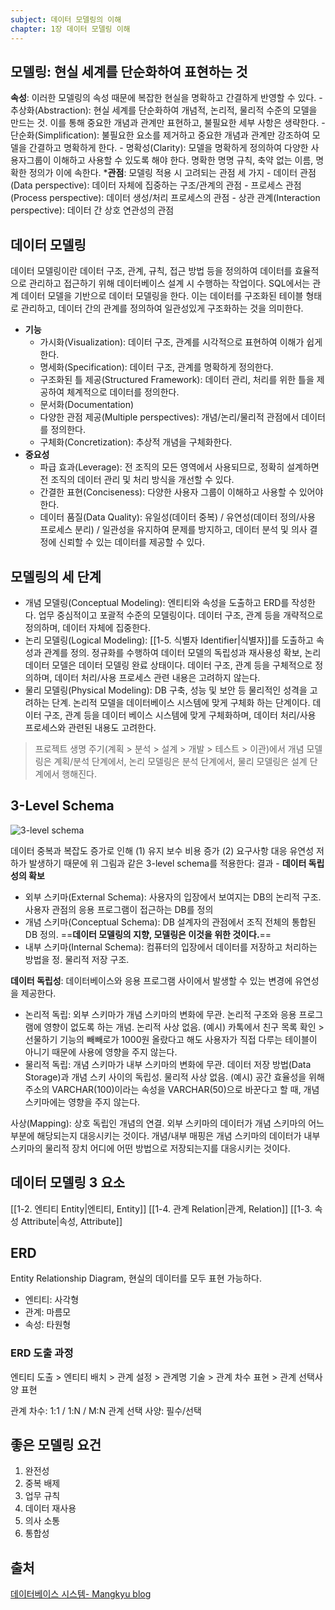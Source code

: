 ```yaml
---
subject: 데이터 모델링의 이해
chapter: 1장 데이터 모델링 이해
---
```



## 모델링: 현실 세계를 단순화하여 표현하는 것	
**속성**: 이러한 모델링의 속성 때문에 복잡한 현실을 명확하고 간결하게 반영할 수 있다.
	- 추상화(Abstraction): 현실 세계를 단순화하여 개념적, 논리적, 물리적 수준의 모델을 만드는 것. 이를 통해 중요한 개념과 관계만 표현하고, 불필요한 세부 사항은 생략한다.
	- 단순화(Simplification): 불필요한 요소를 제거하고 중요한 개념과 관계만 강조하여 모델을 간결하고 명확하게 한다.
	- 명확성(Clarity): 모델을 명확하게 정의하여 다양한 사용자그룹이 이해하고 사용할 수 있도록 해야 한다. 명확한 명명 규칙, 축약 없는 이름, 명확한 정의가 이에 속한다.
***관점**: 모델링 적용 시 고려되는 관점 세 가지
	- 데이터 관점(Data perspective): 데이터 자체에 집중하는 구조/관계의 관점
	- 프로세스 관점(Process perspective): 데이터 생성/처리 프로세스의 관점
	- 상관 관계(Interaction perspective): 데이터 간 상호 연관성의 관점

## 데이터 모델링
데이터 모델링이란 데이터 구조, 관계, 규칙, 접근 방법 등을 정의하여 데이터를 효율적으로 관리하고 접근하기 위해 데이터베이스 설계 시 수행하는 작업이다. SQL에서는 관계 데이터 모델을 기반으로 데이터 모델링을 한다. 이는 데이터를 구조화된 테이블 형태로 관리하고, 데이터 간의 관계를 정의하여 일관성있게 구조화하는 것을 의미한다.
- **기능**
	- 가시화(Visualization): 데이터 구조, 관계를 시각적으로 표현하여 이해가 쉽게 한다.
	- 명세화(Specification): 데이터 구조, 관계를 명확하게 정의한다.
	- 구조화된 틀 제공(Structured Framework): 데이터 관리, 처리를 위한 틀을 제공하여 체계적으로 데이터를 정의한다.
	- 문서화(Documentation)
	- 다양한 관점 제공(Multiple perspectives): 개념/논리/물리적 관점에서 데이터를 정의한다.
	- 구체화(Concretization): 추상적 개념을 구체화한다.
- **중요성**
	- 파급 효과(Leverage): 전 조직의 모든 영역에서 사용되므로, 정확히 설계하면 전 조직의 데이터 관리 및 처리 방식을 개선할 수 있다.
	- 간결한 표현(Conciseness): 다양한 사용자 그룹이 이해하고 사용할 수 있어야 한다.
	- 데이터 품질(Data Quality): 유일성(데이터 중복) / 유연성(데이터 정의/사용 프로세스 분리) / 일관성을 유지하여 문제를 방지하고, 데이터 분석 및 의사 결정에 신뢰할 수 있는 데이터를 제공할 수 있다.

## 모델링의 세 단계
- 개념 모델링(Conceptual Modeling): 엔티티와 속성을 도출하고 ERD를 작성한다. 업무 중심적이고 포괄적 수준의 모델링이다. 데이터 구조, 관계 등을 개략적으로 정의하며, 데이터 자체에 집중한다.
- 논리 모델링(Logical Modeling): [[1-5. 식별자 Identifier|식별자]]를 도출하고 속성과 관계를 정의. 정규화를 수행하여 데이터 모델의 독립성과 재사용성 확보, 논리 데이터 모델은 데이터 모델링 완료 상태이다. 데이터 구조, 관계 등을 구체적으로 정의하며, 데이터 처리/사용 프로세스 관련 내용은 고려하지 않는다.
- 물리 모델링(Physical Modeling): DB 구축, 성능 및 보안 등 물리적인 성격을 고려하는 단계. 논리적 모델을 데이터베이스 시스템에 맞게 구체화 하는 단계이다. 데이터 구조, 관계 등을 데이터 베이스 시스템에 맞게 구체화하며, 데이터 처리/사용 프로세스와 관련된 내용도 고려한다.

> 프로젝트 생명 주기(계획 > 분석 > 설계 > 개발 > 테스트 > 이관)에서 개념 모델링은 계획/분석 단계에서, 논리 모델링은 분석 단계에서, 물리 모델링은 설계 단계에서 행해진다.

## **3-Level Schema**
![3-level schema](https://onedrive.live.com/embed?resid=C4F97B3B64AE3E7A%217004&authkey=%21AGiiXVbZUvtFEhA&width=1600&height=669)

데이터 중복과 복잡도 증가로 인해 (1) 유지 보수 비용 증가 (2) 요구사항 대응 유연성 저하가 발생하기 때문에 위 그림과 같은 3-level schema를 적용한다: 결과 - **데이터 독립성의 확보**

- 외부 스키마(External Schema): 사용자의 입장에서 보여지는 DB의 논리적 구조. 사용자 관점의 응용 프로그램이 접근하는 DB를 정의
- 개념 스키마(Conceptual Schema): DB 설계자의 관점에서 조직 전체의 통합된 DB 정의. ==**데이터 모델링의 지향, 모델링은 이것을 위한 것이다.**== 
- 내부 스키마(Internal Schema): 컴퓨터의 입장에서 데이터를 저장하고 처리하는 방법을 정. 물리적 저장 구조.

**데이터 독립성**: 데이터베이스와 응용 프로그램 사이에서 발생할 수 있는 변경에 유연성을 제공한다.
- 논리적 독립: 외부 스키마가 개념 스키마의 변화에 무관. 논리적 구조와 응용 프로그램에 영향이 없도록 하는 개념. 논리적 사상 없음.
	(예시) 카톡에서 친구 목록 확인 > 선물하기 기능의 빼빼로가 1000원 올랐다고 해도 사용자가 직접 다루는 테이블이 아니기 때문에 사용에 영향을 주지 않는다.
- 물리적 독립: 개념 스키마가 내부 스키마의 변화에 무관. 데이터 저장 방법(Data Storage)과 개념 스키 사이의 독립성. 물리적 사상 없음.
	(예시) 공간 효율성을 위해 주소의 VARCHAR(100)이라는 속성을 VARCHAR(50)으로 바꾼다고 할 때, 개념 스키마에는 영향을 주지 않는다.

사상(Mapping): 상호 독립인 개념의 연결. 외부 스키마의 데이터가 개념 스키마의 어느 부분에 해당되는지 대응시키는 것이다. 개념/내부 매핑은 개념 스키마의 데이터가 내부스키마의 물리적 장치 어디에 어떤 방법으로 저장되는지를 대응시키는 것이다. 

## 데이터 모델링 3 요소
[[1-2. 엔티티 Entity|엔티티, Entity]]
[[1-4. 관계 Relation|관계, Relation]]
[[1-3. 속성 Attribute|속성, Attribute]]

## ERD
Entity Relationship Diagram, 현실의 데이터를 모두 표현 가능하다.
- 엔티티: 사각형
- 관계: 마름모
- 속성: 타원형
### ERD 도출 과정
엔티티 도출 >  엔티티 배치 > 관계 설정 > 관계명 기술 > 관계 차수 표현 > 관계 선택사양 표현

관계 차수: 1:1 / 1:N / M:N
관계 선택 사양: 필수/선택

## 좋은 모델링 요건
1. 완전성
2. 중복 배제
3. 업무 규칙
4. 데이터 재사용
5. 의사 소통
6. 통합성

## 출처

[데이터베이스 시스템- Mangkyu blog](https://mangkyu.tistory.com/19)
